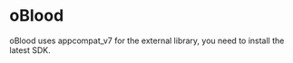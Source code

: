 oBlood
======

oBlood uses appcompat_v7 for the external library, you need to install the latest SDK.
